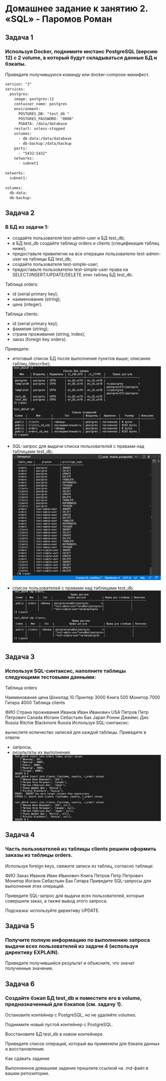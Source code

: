 # Домашнее задание к занятию 2. «SQL» - Паромов Роман

## Задача 1

### Используя Docker, поднимите инстанс PostgreSQL (версию 12) c 2 volume, в который будут складываться данные БД и бэкапы.

Приведите получившуюся команду или docker-compose-манифест.
```
version: "3"
services:
  postgres:
    image: postgres:12
    container_name: postgres
    environment:             
      POSTGRES_DB: "test_db "
      POSTGRES_PASSWORD: "0000"
      PGDATA: /data/database
    restart: unless-stopped
    volumes:
      - db-data:/data/database
      - db-backup:/data/backup
    ports:
      - "5432:5432"
    networks:
      - subnet1

networks:
  subnet1:

volumes:
  db-data:
  db-backup:
```

## Задача 2

### В БД из задачи 1:

* создайте пользователя test-admin-user и БД test_db;
* в БД test_db создайте таблицу orders и clients (спeцификация таблиц ниже);
* предоставьте привилегии на все операции пользователю test-admin-user на таблицы БД test_db;
* создайте пользователя test-simple-user;
* предоставьте пользователю test-simple-user права на SELECT/INSERT/UPDATE/DELETE этих таблиц БД test_db.

Таблица orders:

* id (serial primary key);
* наименование (string);
* цена (integer).

Таблица clients:

* id (serial primary key);
* фамилия (string);
* страна проживания (string, index);
* заказ (foreign key orders).

Приведите:

* итоговый список БД после выполнения пунктов выше; описание таблиц (describe);
![](https://github.com/Romera14/11-01_BD/blob/main/bases%20and%20tables.png)

* SQL-запрос для выдачи списка пользователей с правами над таблицами test_db;
![](https://github.com/Romera14/11-01_BD/blob/main/sql_prvlg_users.png)

* список пользователей с правами над таблицами test_db.
![](https://github.com/Romera14/11-01_BD/blob/main/dp_prvlg_users.png)

## Задача 3

### Используя SQL-синтаксис, наполните таблицы следующими тестовыми данными:

Таблица orders

Наименование	цена
Шоколад	10
Принтер	3000
Книга	500
Монитор	7000
Гитара	4000
Таблица clients

ФИО	Страна проживания
Иванов Иван Иванович	USA
Петров Петр Петрович	Canada
Иоганн Себастьян Бах	Japan
Ронни Джеймс Дио	Russia
Ritchie Blackmore	Russia
Используя SQL-синтаксис:

вычислите количество записей для каждой таблицы.
Приведите в ответе:

- запросы,
- результаты их выполнения.
![](https://github.com/Romera14/11-01_BD/blob/main/push%20tables.png)

## Задача 4

### Часть пользователей из таблицы clients решили оформить заказы из таблицы orders.

Используя foreign keys, свяжите записи из таблиц, согласно таблице:

ФИО	Заказ
Иванов Иван Иванович	Книга
Петров Петр Петрович	Монитор
Иоганн Себастьян Бах	Гитара
Приведите SQL-запросы для выполнения этих операций.

Приведите SQL-запрос для выдачи всех пользователей, которые совершили заказ, а также вывод этого запроса.

Подсказка: используйте директиву UPDATE.

## Задача 5

### Получите полную информацию по выполнению запроса выдачи всех пользователей из задачи 4 (используя директиву EXPLAIN).

Приведите получившийся результат и объясните, что значат полученные значения.

## Задача 6

### Создайте бэкап БД test_db и поместите его в volume, предназначенный для бэкапов (см. задачу 1).

Остановите контейнер с PostgreSQL, но не удаляйте volumes.

Поднимите новый пустой контейнер с PostgreSQL.

Восстановите БД test_db в новом контейнере.

Приведите список операций, который вы применяли для бэкапа данных и восстановления.

Как cдавать задание

Выполненное домашнее задание пришлите ссылкой на .md-файл в вашем репозитории.

